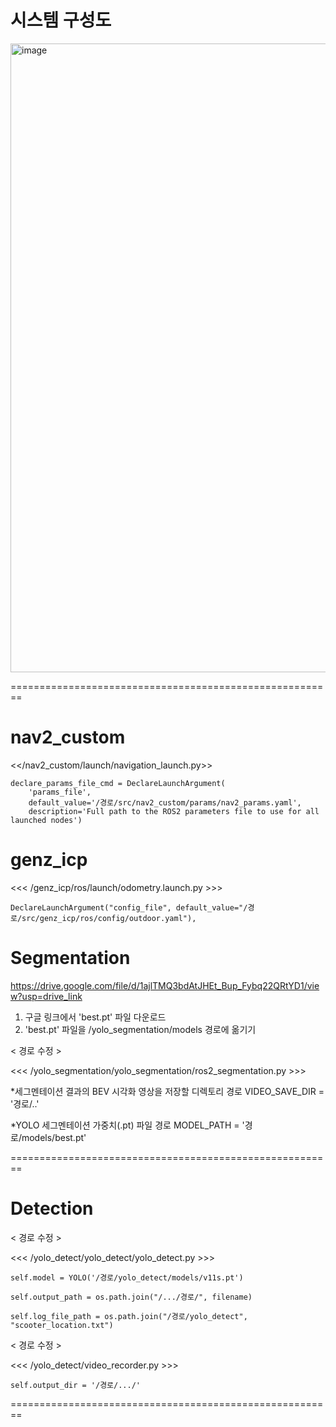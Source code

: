 # 시스템 구성도 

<img width="2010" height="1006" alt="image" src="https://github.com/user-attachments/assets/148f4dd3-d23a-4efb-924c-8e2f24e77fd2" />


========================================================

# nav2_custom

<</nav2_custom/launch/navigation_launch.py>>

    declare_params_file_cmd = DeclareLaunchArgument(
        'params_file',
        default_value='/경로/src/nav2_custom/params/nav2_params.yaml',
        description='Full path to the ROS2 parameters file to use for all launched nodes')

# genz_icp

<<< /genz_icp/ros/launch/odometry.launch.py >>> 

    DeclareLaunchArgument("config_file", default_value="/경로/src/genz_icp/ros/config/outdoor.yaml"),

# Segmentation

https://drive.google.com/file/d/1ajlTMQ3bdAtJHEt_Bup_Fybq22QRtYD1/view?usp=drive_link

1) 구글 링크에서 'best.pt' 파일 다운로드
2) 'best.pt' 파일을 /yolo_segmentation/models 경로에 옮기기

< 경로 수정 >

<<< /yolo_segmentation/yolo_segmentation/ros2_segmentation.py >>> 

*세그멘테이션 결과의 BEV 시각화 영상을 저장할 디렉토리 경로
    VIDEO_SAVE_DIR = '경로/..'

*YOLO 세그멘테이션 가중치(.pt) 파일 경로
    MODEL_PATH = '경로/models/best.pt'

   
========================================================

# Detection

< 경로 수정 >

<<< /yolo_detect/yolo_detect/yolo_detect.py >>> 

    self.model = YOLO('/경로/yolo_detect/models/v11s.pt')
    
    self.output_path = os.path.join("/.../경로/", filename)
    
    self.log_file_path = os.path.join("/경로/yolo_detect", "scooter_location.txt")

< 경로 수정 >

<<< /yolo_detect/video_recorder.py >>> 

    self.output_dir = '/경로/.../'

========================================================
